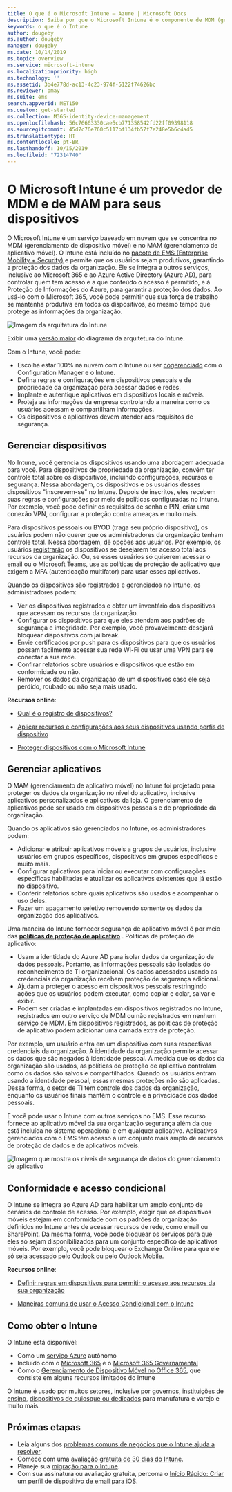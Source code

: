 ```yaml
---
title: O que é o Microsoft Intune – Azure | Microsoft Docs
description: Saiba por que o Microsoft Intune é o componente de MDM (gerenciamento de dispositivo móvel) e de MAM (gerenciamento de aplicativo móvel) da solução Enterprise Mobility + Security e como ele ajuda a proteger os dados da sua empresa.
keywords: o que é o Intune
author: dougeby
ms.author: dougeby
manager: dougeby
ms.date: 10/14/2019
ms.topic: overview
ms.service: microsoft-intune
ms.localizationpriority: high
ms.technology: ''
ms.assetid: 3b4e778d-ac13-4c23-974f-5122f74626bc
ms.reviewer: pmay
ms.suite: ems
search.appverid: MET150
ms.custom: get-started
ms.collection: M365-identity-device-management
ms.openlocfilehash: 56c76663330cae5cb771358542fd22ff09398118
ms.sourcegitcommit: 45d7c76e760c5117bf134fb57f7e248e5b6c4ad5
ms.translationtype: HT
ms.contentlocale: pt-BR
ms.lasthandoff: 10/15/2019
ms.locfileid: "72314740"
---
```

# <a name="microsoft-intune-is-an-mdm-and-mam-provider-for-your-devices"></a>O Microsoft Intune é um provedor de MDM e de MAM para seus dispositivos

O Microsoft Intune é um serviço baseado em nuvem que se concentra no MDM (gerenciamento de dispositivo móvel) e no MAM (gerenciamento de aplicativo móvel). O Intune está incluído no [pacote de EMS (Enterprise Mobility + Security)](https://www.microsoft.com/microsoft-365/enterprise-mobility-security) e permite que os usuários sejam produtivos, garantindo a proteção dos dados da organização. Ele se integra a outros serviços, inclusive ao Microsoft 365 e ao Azure Active Directory (Azure AD), para controlar quem tem acesso e a que conteúdo o acesso é permitido, e à Proteção de Informações do Azure, para garantir a proteção dos dados. Ao usá-lo com o Microsoft 365, você pode permitir que sua força de trabalho se mantenha produtiva em todos os dispositivos, ao mesmo tempo que protege as informações da organização.

![Imagem da arquitetura do Intune](./media/what-is-intune/intunearch_sm.png)

Exibir uma [versão maior](./media/what-is-intune/intunearchitecture.svg) do diagrama da arquitetura do Intune.

Com o Intune, você pode:

- Escolha estar 100% na nuvem com o Intune ou ser [cogerenciado](https://docs.microsoft.com/sccm/comanage/overview) com o Configuration Manager e o Intune.
- Defina regras e configurações em dispositivos pessoais e de propriedade da organização para acessar dados e redes.
- Implante e autentique aplicativos em dispositivos locais e móveis.
- Proteja as informações da empresa controlando a maneira como os usuários acessam e compartilham informações.
- Os dispositivos e aplicativos devem atender aos requisitos de segurança.

## <a name="manage-devices"></a>Gerenciar dispositivos

No Intune, você gerencia os dispositivos usando uma abordagem adequada para você. Para dispositivos de propriedade da organização, convém ter controle total sobre os dispositivos, incluindo configurações, recursos e segurança. Nessa abordagem, os dispositivos e os usuários desses dispositivos "inscrevem-se" no Intune. Depois de inscritos, eles recebem suas regras e configurações por meio de políticas configuradas no Intune. Por exemplo, você pode definir os requisitos de senha e PIN, criar uma conexão VPN, configurar a proteção contra ameaças e muito mais.

Para dispositivos pessoais ou BYOD (traga seu próprio dispositivo), os usuários podem não querer que os administradores da organização tenham controle total. Nessa abordagem, dê opções aos usuários. Por exemplo, os usuários [registrarão](../enrollment/device-enrollment.md) os dispositivos se desejarem ter acesso total aos recursos da organização. Ou, se esses usuários só quiserem acessar o email ou o Microsoft Teams, use as políticas de proteção de aplicativo que exigem a MFA (autenticação multifator) para usar esses aplicativos.

Quando os dispositivos são registrados e gerenciados no Intune, os administradores podem:

- Ver os dispositivos registrados e obter um inventário dos dispositivos que acessam os recursos da organização.
- Configurar os dispositivos para que eles atendam aos padrões de segurança e integridade. Por exemplo, você provavelmente desejará bloquear dispositivos com jailbreak.
- Envie certificados por push para os dispositivos para que os usuários possam facilmente acessar sua rede Wi-Fi ou usar uma VPN para se conectar à sua rede.
- Confirar relatórios sobre usuários e dispositivos que estão em conformidade ou não.
- Remover os dados da organização de um dispositivos caso ele seja perdido, roubado ou não seja mais usado.

**Recursos online**:

- [Qual é o registro de dispositivos?](../enrollment/device-enrollment.md)

- [Aplicar recursos e configurações aos seus dispositivos usando perfis de dispositivo](../configuration/device-profiles.md)

- [Proteger dispositivos com o Microsoft Intune](../protect/device-protect.md)

## <a name="manage-apps"></a>Gerenciar aplicativos

O MAM (gerenciamento de aplicativo móvel) no Intune foi projetado para proteger os dados da organização no nível do aplicativo, inclusive aplicativos personalizados e aplicativos da loja. O gerenciamento de aplicativos pode ser usado em dispositivos pessoais e de propriedade da organização.

Quando os aplicativos são gerenciados no Intune, os administradores podem:

- Adicionar e atribuir aplicativos móveis a grupos de usuários, inclusive usuários em grupos específicos, dispositivos em grupos específicos e muito mais.
- Configurar aplicativos para iniciar ou executar com configurações específicas habilitadas e atualizar os aplicativos existentes que já estão no dispositivo.
- Conferir relatórios sobre quais aplicativos são usados e acompanhar o uso deles.
- Fazer um apagamento seletivo removendo somente os dados da organização dos aplicativos.

Uma maneira do Intune fornecer segurança de aplicativo móvel é por meio das **[políticas de proteção de aplicativo](../apps/app-protection-policy.md)** . Políticas de proteção de aplicativo:

- Usam a identidade do Azure AD para isolar dados da organização de dados pessoais. Portanto, as informações pessoais são isoladas do reconhecimento de TI organizacional. Os dados acessados usando as credenciais da organização recebem proteção de segurança adicional.
- Ajudam a proteger o acesso em dispositivos pessoais restringindo ações que os usuários podem executar, como copiar e colar, salvar e exibir.
- Podem ser criadas e implantadas em dispositivos registrados no Intune, registrados em outro serviço de MDM ou não registrados em nenhum serviço de MDM. Em dispositivos registrados, as políticas de proteção de aplicativo podem adicionar uma camada extra de proteção.

Por exemplo, um usuário entra em um dispositivo com suas respectivas credenciais da organização. A identidade da organização permite acessar os dados que são negados à identidade pessoal. À medida que os dados da organização são usados, as políticas de proteção de aplicativo controlam como os dados são salvos e compartilhados. Quando os usuários entram usando a identidade pessoal, essas mesmas proteções não são aplicadas. Dessa forma, o setor de TI tem controle dos dados da organização, enquanto os usuários finais mantêm o controle e a privacidade dos dados pessoais.

E você pode usar o Intune com outros serviços no EMS. Esse recurso fornece ao aplicativo móvel da sua organização segurança além da que está incluída no sistema operacional e em qualquer aplicativo. Aplicativos gerenciados com o EMS têm acesso a um conjunto mais amplo de recursos de proteção de dados e de aplicativos móveis.

![Imagem que mostra os níveis de segurança de dados do gerenciamento de aplicativo](./media/what-is-intune/managing-mobile-apps.png)

## <a name="compliance-and-conditional-access"></a>Conformidade e acesso condicional

O Intune se integra ao Azure AD para habilitar um amplo conjunto de cenários de controle de acesso. Por exemplo, exigir que os dispositivos móveis estejam em conformidade com os padrões da organização definidos no Intune antes de acessar recursos de rede, como email ou SharePoint. Da mesma forma, você pode bloquear os serviços para que eles só sejam disponibilizados para um conjunto específico de aplicativos móveis. Por exemplo, você pode bloquear o Exchange Online para que ele só seja acessado pelo Outlook ou pelo Outlook Mobile.

**Recursos online**:

- [Definir regras em dispositivos para permitir o acesso aos recursos da sua organização](../protect/device-compliance-get-started.md)

- [Maneiras comuns de usar o Acesso Condicional com o Intune](../protect/conditional-access-intune-common-ways-use.md)

## <a name="how-to-get-intune"></a>Como obter o Intune

O Intune está disponível:

- Como um [serviço Azure](https://go.microsoft.com/fwlink/?linkid=2090973) autônomo
- Incluído com o [Microsoft 365](https://www.microsoft.com/microsoft-365/enterprise-mobility-security/microsoft-intune) e o [Microsoft 365 Governamental](https://www.microsoft.com/microsoft-365/government)
- Como o [Gerenciamento de Dispositivo Móvel no Office 365](https://support.office.com/article/choose-between-mdm-for-office-365-and-microsoft-intune-c93d9ab9-efb2-4349-9b93-30c30562ee22), que consiste em alguns recursos limitados do Intune

O Intune é usado por muitos setores, inclusive por [governos](https://docs.microsoft.com/enterprise-mobility-security/solutions/ems-govt-service-description), [instituições de ensino](https://www.microsoft.com/en-us/education/intune), [dispositivos de quiosque ou dedicados](../configuration/kiosk-settings.md) para manufatura e varejo e muito mais.

## <a name="next-steps"></a>Próximas etapas

- Leia alguns dos [problemas comuns de negócios que o Intune ajuda a resolver](https://docs.microsoft.com/intune/common-scenarios).
- Comece com uma [avaliação gratuita de 30 dias do Intune](free-trial-sign-up.md).
- Planeje sua [migração para o Intune](migration-guide.md).
- Com sua assinatura ou avaliação gratuita, percorra o [Início Rápido: Criar um perfil de dispositivo de email para iOS](../configuration/quickstart-email-profile.md).
